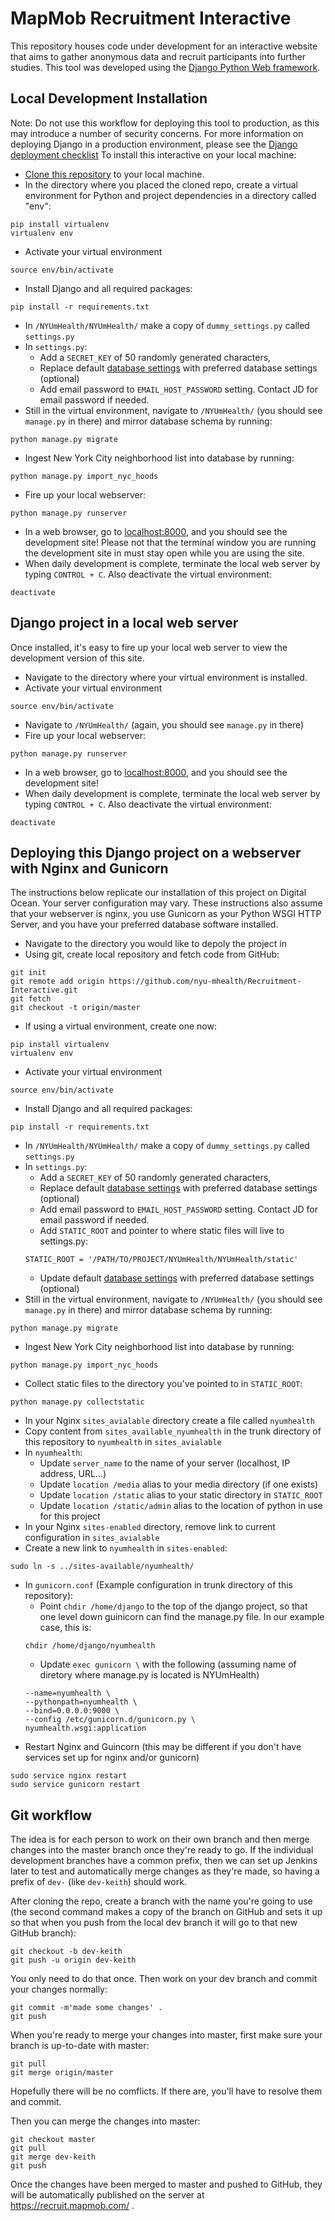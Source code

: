 # MapMob Recruitment Interactive 
This repository houses code under development for an interactive website that aims to gather anonymous data and recruit participants into further studies. This tool was developed using the [Django Python Web framework](https://www.djangoproject.com/).

## Local Development Installation
Note: Do not use this workflow for deploying this tool to production, as this may introduce a number of security concerns. For more information on deploying Django in a production environment, please see the [Django deployment checklist](https://docs.djangoproject.com/en/1.9/howto/deployment/checklist/)
To install this interactive on your local machine:
* [Clone this repository](https://git-scm.com/book/en/v2/Git-Basics-Getting-a-Git-Repository#Cloning-an-Existing-Repository) to your local machine.
* In the directory where you placed the cloned repo, create a virtual environment for Python and project dependencies in a directory called "env":
```shell
pip install virtualenv 
virtualenv env
```
* Activate your virtual environment
```shell
source env/bin/activate
```
* Install Django and all required packages:
```shell
pip install -r requirements.txt
```
* In ```/NYUmHealth/NYUmHealth/``` make a copy of ```dummy_settings.py``` called ```settings.py```
* In ```settings.py```:
  * Add a ```SECRET_KEY``` of 50 randomly generated characters,
  * Replace default [database settings](https://docs.djangoproject.com/en/1.9/ref/settings/#databases) with preferred database settings (optional) 
  * Add email password to ```EMAIL_HOST_PASSWORD``` setting. Contact JD for email password if needed.
* Still in the virtual environment, navigate to ```/NYUmHealth/``` (you should see ```manage.py``` in there) and mirror database schema by running:
```shell
python manage.py migrate
```
* Ingest New York City neighborhood list into database by running:
```shell
python manage.py import_nyc_hoods
```
* Fire up your local webserver:
```shell
python manage.py runserver
```
* In a web browser, go to [localhost:8000](http://localhost:8000/), and you should see the development site! Please not that the terminal window you are running the development site in must stay open while you are using the site.
* When daily development is complete, terminate the local web server by typing ```CONTROL + C```. Also deactivate the virtual environment:
```shell
deactivate
```

## Django project in a local web server
Once installed, it's easy to fire up your local web server to view the development version of this site.
* Navigate to the directory where your virtual environment is installed.
* Activate your virtual environment
```shell
source env/bin/activate
```
* Navigate to ```/NYUmHealth/``` (again, you should see ```manage.py``` in there) 
* Fire up your local webserver:
```shell
python manage.py runserver
```
* In a web browser, go to [localhost:8000](http://localhost:8000/), and you should see the development site! 
* When daily development is complete, terminate the local web server by typing ```CONTROL + C```. Also deactivate the virtual environment:
```shell
deactivate
```

## Deploying this Django project on a webserver with Nginx and Gunicorn
The instructions below replicate our installation of this project on Digital Ocean. Your server configuration may vary. These instructions also assume that your webserver is nginx, you use Gunicorn as your Python WSGI HTTP Server, and you have your preferred database software installed. 
* Navigate to the directory you would like to depoly the project in 
* Using git, create local repository and fetch code from GitHub:
```shell
git init
git remote add origin https://github.com/nyu-mhealth/Recruitment-Interactive.git
git fetch
git checkout -t origin/master
```
* If using a virtual environment, create one now:
```shell
pip install virtualenv 
virtualenv env
```
* Activate your virtual environment
```shell
source env/bin/activate
```
* Install Django and all required packages:
```shell
pip install -r requirements.txt
```
* In ```/NYUmHealth/NYUmHealth/``` make a copy of ```dummy_settings.py``` called ```settings.py```
* In ```settings.py```:
  * Add a ```SECRET_KEY``` of 50 randomly generated characters,
  * Replace default [database settings](https://docs.djangoproject.com/en/1.9/ref/settings/#databases) with preferred database settings (optional) 
  * Add email password to ```EMAIL_HOST_PASSWORD``` setting. Contact JD for email password if needed.
  * Add ```STATIC_ROOT``` and pointer to where static files will live to settings.py:
  ```shell
  STATIC_ROOT = '/PATH/TO/PROJECT/NYUmHealth/NYUmHealth/static'
  ```
  * Update default [database settings](https://docs.djangoproject.com/en/1.9/ref/settings/#databases) with preferred database settings (optional)
* Still in the virtual environment, navigate to ```/NYUmHealth/``` (you should see ```manage.py``` in there) and mirror database schema by running:
```shell
python manage.py migrate
```
* Ingest New York City neighborhood list into database by running:
```shell
python manage.py import_nyc_hoods
```
* Collect static files to the directory you've pointed to in ```STATIC_ROOT```:
```shell
python manage.py collectstatic
```
* In your Nginx ```sites_avialable``` directory create a file called ```nyumhealth```
* Copy content from ```sites_available_nyumhealth``` in the trunk directory of this repository to ```nyumhealth``` in ```sites_avialable```
* In ```nyumhealth```:
  * Update ```server_name``` to the name of your server (localhost, IP address, URL...)
  * Update ```location /media``` alias to your media directory (if one exists)
  * Update ```location /static``` alias to your static directory in ```STATIC_ROOT```
  * Update ```location /static/admin``` alias to the location of python in use for this project
* In your Nginx ```sites-enabled``` directory, remove link to current configuration in ```sites_avialable```
* Create a new link to ```nyumhealth``` in ```sites-enabled```:
```shell
sudo ln -s ../sites-available/nyumhealth/
```
* In ```gunicorn.conf``` (Example configuration in trunk directory of this repository):
  * Point ```chdir /home/django``` to the top of the django project, so that one level down guinicorn can find the manage.py file. In our example case, this is:
  ```shell
  chdir /home/django/nyumhealth
  ```
  * Update ```exec gunicorn \``` with the following (assuming name of diretory where manage.py is located is NYUmHealth)
  ```shell
  --name=nyumhealth \
  --pythonpath=nyumhealth \
  --bind=0.0.0.0:9000 \
  --config /etc/gunicorn.d/gunicorn.py \
  nyumhealth.wsgi:application
  ```
* Restart Nginx and Guincorn (this may be different if you don't have services set up for nginx and/or gunicorn)
```shell
sudo service nginx restart
sudo service gunicorn restart
```

## Git workflow

The idea is for each person to work on their own branch and then merge changes into the master branch once
they're ready to go. If the individual development branches have a common prefix, then we can set up Jenkins
later to test and automatically merge changes as they're made, so having a prefix of `dev-` (like `dev-keith`)
should work.

After cloning the repo, create a branch with the name you're going to use (the second command makes a copy of
the branch on GitHub and sets it up so that when you push from the local dev branch it will go to that new
GitHub branch):

    git checkout -b dev-keith
    git push -u origin dev-keith

You only need to do that once. Then work on your dev branch and commit your changes normally:

    git commit -m'made some changes' .
    git push

When you're ready to merge your changes into master, first make sure your branch is up-to-date with master:

    git pull
    git merge origin/master

Hopefully there will be no comflicts. If there are, you'll have to resolve them and commit.

Then you can merge the changes into master:

    git checkout master
    git pull
    git merge dev-keith
    git push

Once the changes have been merged to master and pushed to GitHub, they will be automatically published on
the server at https://recruit.mapmob.com/ .



